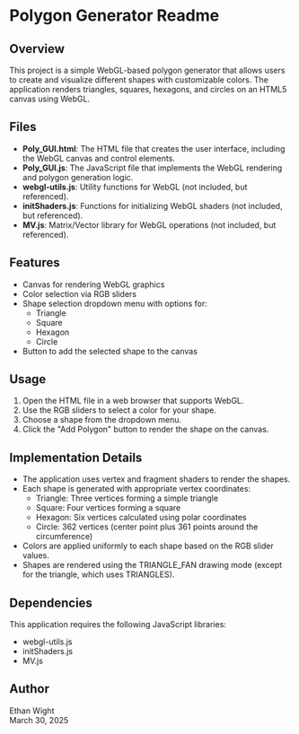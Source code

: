 # Polygon Generator Readme

## Overview
This project is a simple WebGL-based polygon generator that allows users to create and visualize different shapes with customizable colors. The application renders triangles, squares, hexagons, and circles on an HTML5 canvas using WebGL.

## Files
- **Poly_GUI.html**: The HTML file that creates the user interface, including the WebGL canvas and control elements.
- **Poly_GUI.js**: The JavaScript file that implements the WebGL rendering and polygon generation logic.
- **webgl-utils.js**: Utility functions for WebGL (not included, but referenced).
- **initShaders.js**: Functions for initializing WebGL shaders (not included, but referenced).
- **MV.js**: Matrix/Vector library for WebGL operations (not included, but referenced).

## Features
- Canvas for rendering WebGL graphics
- Color selection via RGB sliders
- Shape selection dropdown menu with options for:
  - Triangle
  - Square
  - Hexagon
  - Circle
- Button to add the selected shape to the canvas

## Usage
1. Open the HTML file in a web browser that supports WebGL.
2. Use the RGB sliders to select a color for your shape.
3. Choose a shape from the dropdown menu.
4. Click the "Add Polygon" button to render the shape on the canvas.

## Implementation Details
- The application uses vertex and fragment shaders to render the shapes.
- Each shape is generated with appropriate vertex coordinates:
  - Triangle: Three vertices forming a simple triangle
  - Square: Four vertices forming a square
  - Hexagon: Six vertices calculated using polar coordinates
  - Circle: 362 vertices (center point plus 361 points around the circumference)
- Colors are applied uniformly to each shape based on the RGB slider values.
- Shapes are rendered using the TRIANGLE_FAN drawing mode (except for the triangle, which uses TRIANGLES).

## Dependencies
This application requires the following JavaScript libraries:
- webgl-utils.js
- initShaders.js
- MV.js

## Author
Ethan Wight  
March 30, 2025  
